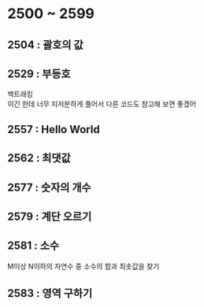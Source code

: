 # 2500 ~ 2599


## 2504 : 괄호의 값

## 2529 : 부등호
백트래킹  
이긴 한데 너무 지저분하게 풀어서 다른 코드도 참고해 보면 좋겠어

## 2557 : Hello World

## 2562 : 최댓값

## 2577 : 숫자의 개수

## 2579 : 계단 오르기

## 2581 : 소수
M이상 N이하의 자연수 중 소수의 합과 최솟값을 찾기

## 2583 : 영역 구하기
